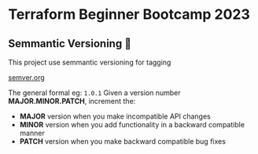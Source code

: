 # Terraform Beginner Bootcamp 2023

## Semmantic Versioning :mage:
This project use semmantic versioning for tagging

[semver.org](https://semver.org/)

The general formal eg: `1.0.1`
Given a version number **MAJOR.MINOR.PATCH**, increment the:

- **MAJOR** version when you make incompatible API changes
- **MINOR** version when you add functionality in a backward compatible manner
- **PATCH** version when you make backward compatible bug fixes
